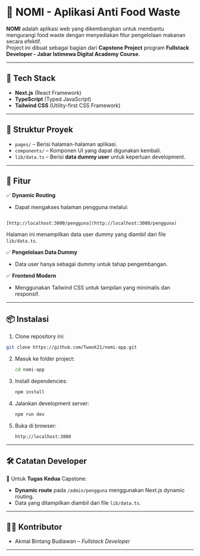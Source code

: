 # 🌱 NOMI - Aplikasi Anti Food Waste

**NOMI** adalah aplikasi web yang dikembangkan untuk membantu mengurangi food waste dengan menyediakan fitur pengelolaan makanan secara efektif.  
Project ini dibuat sebagai bagian dari **Capstone Project** program **Fullstack Developer - Jabar Istimewa Digital Academy Course**.

---

## 🚀 Tech Stack

- **Next.js** (React Framework)
- **TypeScript** (Typed JavaScript)
- **Tailwind CSS** (Utility-first CSS Framework)

---

## 📂 Struktur Proyek

- `pages/` – Berisi halaman-halaman aplikasi.
- `components/` – Komponen UI yang dapat digunakan kembali.
- `lib/data.ts` – Berisi **data dummy user** untuk keperluan development.

---

## 📝 Fitur

✅ **Dynamic Routing**

- Dapat mengakses halaman pengguna melalui:

```

[http://localhost:3000/pengguna](http://localhost:3000/pengguna)

```

Halaman ini menampilkan data user dummy yang diambil dari file `lib/data.ts`.

✅ **Pengelolaan Data Dummy**

- Data user hanya sebagai dummy untuk tahap pengembangan.

✅ **Frontend Modern**

- Menggunakan Tailwind CSS untuk tampilan yang minimalis dan responsif.

---

## 📦 Instalasi

1. Clone repository ini:

```bash
git clone https://github.com/Twook21/nomi-app.git
```

2. Masuk ke folder project:

   ```bash
   cd nomi-app
   ```

3. Install dependencies:

   ```bash
   npm install
   ```

4. Jalankan development server:

   ```bash
   npm run dev
   ```

5. Buka di browser:

   ```
   http://localhost:3000
   ```

---

## 🛠️ Catatan Developer

📌 Untuk **Tugas Kedua** Capstone:

- **Dynamic route** pada `/admin/pengguna` menggunakan Next.js dynamic routing.
- Data yang ditampilkan diambil dari file `lib/data.ts`.

---

## 👨‍💻 Kontributor

- Akmal Bintang Budiawan – _Fullstack Developer_

---
